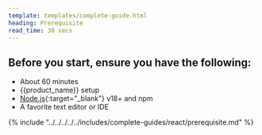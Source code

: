 ```yaml
---
template: templates/complete-guide.html
heading: Prerequisite
read_time: 30 secs
---
```


## Before you start, ensure you have the following:

* About 60 minutes
* {{product_name}} setup
* [Node.js](https://nodejs.org/en/download/package-manager){:target="_blank"} v18+ and npm
* A favorite text editor or IDE


{% include "../../../../../includes/complete-guides/react/prerequisite.md" %}